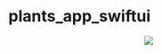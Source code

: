 # plants_app_swiftui

<p align='center'>
    <img src='https://raw.githubusercontent.com/Obada2020/plants_app_swiftui/main/preview.mp4'/>
</p>
